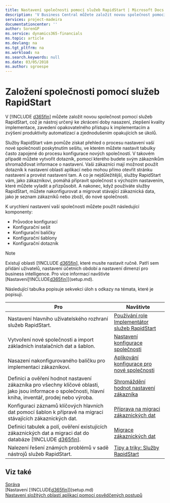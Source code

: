 ```yaml
---
title: Nastavení společnosti pomocí služeb RapidStart | Microsoft Docs
description: 'V Business Central můžete založit novou společnost pomocí služeb RapidStart, což je nástroj určený ke zkrácení doby nasazení, zlepšení kvality implementace, zavedení opakovatelného přístupu k implementacím a zvýšení produktivity automatizací a zjednodušením opakujících se úkolů.'
services: project-madeira
documentationcenter: ''
author: SorenGP
ms.service: dynamics365-financials
ms.topic: article
ms.devlang: na
ms.tgt_pltfrm: na
ms.workload: na
ms.search.keywords: null
ms.date: 03/05/2018
ms.author: sgroespe
---
```

# <a name="setting-up-a-company-with-rapidstart-services"></a>Založení společnosti pomocí služeb RapidStart
V [!INCLUDE [d365fin](includes/d365fin_md.md)] můžete založit novou společnost pomocí služeb RapidStart, což je nástroj určený ke zkrácení doby nasazení, zlepšení kvality implementace, zavedení opakovatelného přístupu k implementacím a zvýšení produktivity automatizací a zjednodušením opakujících se úkolů.  

Služby RapidStart vám pomůže získat přehled o procesu nastavení vaší nové společnosti poskytnutím sešitu, ve kterém můžete nastavit tabulky často zapojené do procesu konfigurace nových společností. V takovém případě můžete vytvořit dotazník, pomocí kterého budete svým zákazníkům shromažďovat informace o nastavení. Vaši zákazníci mají možnost použít dotazník k nastavení oblastí aplikací nebo mohou přímo otevřít stránku nastavení a provést nastavení tam. A co je nejdůležitější, služby RapidStart vám, jako zákazníkovi, pomáhá připravit společnost s výchozím nastavením, které můžete vyladit a přizpůsobit. A nakonec, když používáte služby RapidStart, můžete nakonfigurovat a migrovat stávající zákaznická data, jako je seznam zákazníků nebo zboží, do nové společnosti.

K urychlení nastavení vaší společnosti můžete použít následující komponenty:  

-   Průvodce konfigurací  
-   Konfigurační sešit  
-   Konfigurační balíčky  
-   Konfigurační šablony  
-   Konfigurační dotazník  

> [!Note]
>  Existují oblasti [!INCLUDE [d365fin](includes/d365fin_md.md)], které musíte nastavit ručně. Patří sem přidání uživatelů, nastavení účetních období a nastavení dimenzí pro business intelligence. Pro více informací navštivte [Nastavení[!INCLUDE[d365fin](includes/d365fin_md.md)]](setup.md).

 Následující tabulka popisuje sekvekci úloh s odkazy na témata, které je popisují.


|                                                                        **Pro**                                                                         |                                                             **Navštivte**                                                              |
|-------------------------------------------------------------------------------------------------------------------------------------------------------|----------------------------------------------------------------------------------------------------------------------------------|
|                                                Nastavení hlavního uživatelského rozhraní služeb RapidStart.                                                 | [Používání role Implementátor služeb RapidStart](admin-how-to-use-the-rapidstart-services-role-center-to-track-progress.md) |
|                                            Vytvoření nové společnosti a import základních instalačních dat a šablon.                                            |                              [Nastavení konfigurace společnosti](admin-set-up-company-configuration.md)                               |
|                                          Nasazení nakonfigurovaného balíčku pro implementaci zákazníkovi.                                           |                      [Aplikování konfigurace pro nové společnosti](admin-apply-configuration-to-new-companies.md)                      |
| Definici a ověření hodnot nastavení zákazníka pro všechny klíčové oblasti, jako jsou informace o společnosti, hlavní kniha, inventář, prodej nebo výroba. |                              [Shromáždění hodnot nastavení zákazníka](admin-gather-customer-setup-values.md)                               |
|                           Konfiguraci záznamů klíčových hlavních dat pomocí šablon k přípravě na migraci stávajících zákaznických dat.                            |                [Příprava na migraci zákaznických dat](admin-use-templates-to-prepare-customer-data-for-migration.md)                 |
|      Definici tabulek a polí, ověření existujících zákaznických dat a migraci dat do databáze [!INCLUDE [d365fin](includes/d365fin_md.md)].      |                                     [Migrace zákaznických dat](admin-migrate-customer-data.md)                                      |
|                                          Nalezení řešení známých problémů v sadě nástrojů služeb RapidStart.                                           |                       [Tipy a triky: Služby RapidStart](admin-tips-and-tricks-rapidstart-services.md)                       |

## <a name="see-also"></a>Viz také  
[Správa](admin-setup-and-administration.md)  
[Nastavení [!INCLUDE[d365fin](includes/d365fin_md.md)]](setup.md)  
[Nastavení složitých oblastí aplikací pomocí osvědčených postupů](set-up-complex-application-areas-using-best-practices.md)   
